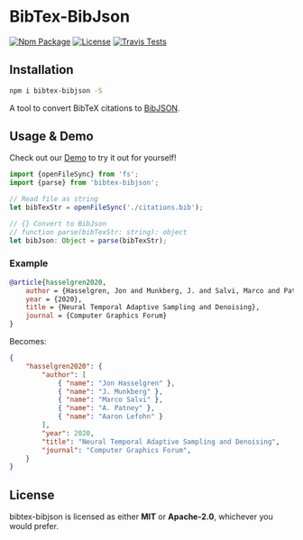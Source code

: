 # BibTex-BibJson

[![Npm Package][npm-img]][npm-url]
[![License][license-img]][license-url]
[![Travis Tests][travis-img]][travis-url]

## Installation

```bash
npm i bibtex-bibjson -S
```

A tool to convert BibTeX citations to [BibJSON](http://okfnlabs.org/bibjson/).

## Usage & Demo

Check out our [Demo](https://codepen.io/alaingalvan/pen/agjaLo) to try it out for yourself!

```ts
import {openFileSync} from 'fs';
import {parse} from 'bibtex-bibjson';

// Read file as string
let bibTexStr = openFileSync('./citations.bib');

// {} Convert to BibJson
// function parse(bibTexStr: string): object
let bibJson: Object = parse(bibTexStr);
```

### Example

```bib
@article{hasselgren2020,
    author = {Hasselgren, Jon and Munkberg, J. and Salvi, Marco and Patney, A. and Lefohn, Aaron},
    year = {2020},
    title = {Neural Temporal Adaptive Sampling and Denoising},
    journal = {Computer Graphics Forum}
}
```

Becomes:

```json
{
    "hasselgren2020": {
        "author": [
            { "name": "Jon Hasselgren" },
            { "name": "J. Munkberg" },
            { "name": "Marco Salvi" },
            { "name": "A. Patney" },
            { "name": "Aaron Lefohn" }
        ],
        "year": 2020,
        "title": "Neural Temporal Adaptive Sampling and Denoising",
        "journal": "Computer Graphics Forum",
    }
}
```

## License

bibtex-bibjson is licensed as either **MIT** or **Apache-2.0**, whichever you would prefer.

[cmake-img]: https://img.shields.io/badge/cmake-3.6-1f9948.svg?style=flat-square
[cmake-url]: https://cmake.org/
[license-img]: https://img.shields.io/:license-mit-blue.svg?style=flat-square
[license-url]: https://opensource.org/licenses/MIT
[travis-img]: https://img.shields.io/travis/com/plus1tv/bibtex-bibjson?style=flat-square
[travis-url]: https://www.travis-ci.com/github/plus1tv/bibtex-bibjson
[npm-img]: https://img.shields.io/npm/v/bibtex-bibjson.svg?style=flat-square
[npm-url]: http://npm.im/bibtex-bibjson
[npm-download-img]: https://img.shields.io/npm/dm/bibtex-bibjson.svg?style=flat-square
[codecov-img]: https://img.shields.io/codecov/c/github/plus1tv/bibtex-bibjson.svg?style=flat-square
[codecov-url]: https://codecov.io/gh/plus1tv/bibtex-bibjson
